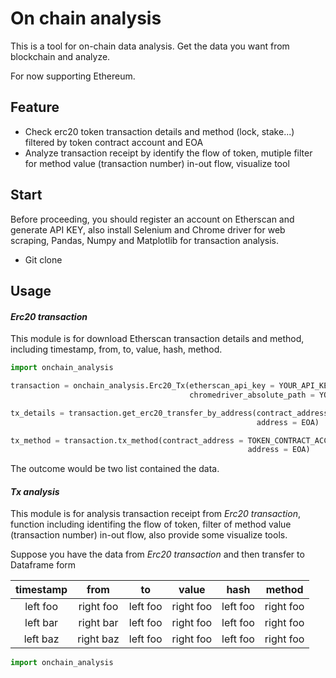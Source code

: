 # On chain analysis 

This is a tool for on-chain data analysis. Get the data you want from blockchain and analyze.

For now supporting Ethereum.

## Feature

* Check erc20 token transaction details and method (lock, stake...) filtered by token contract account and EOA
* Analyze transaction receipt by identify the flow of token, mutiple filter for method value (transaction number) in-out flow, visualize tool

## Start

Before proceeding, you should register an account on Etherscan and generate API KEY, also install Selenium and Chrome driver for web scraping, Pandas, Numpy and Matplotlib for transaction analysis.

* Git clone


## Usage

####  _Erc20 transaction_

This module is for download Etherscan transaction details and method, including timestamp, from, to, value, hash, method.


```python
import onchain_analysis

transaction = onchain_analysis.Erc20_Tx(etherscan_api_key = YOUR_API_KEY, 
                                        chromedriver_absolute_path = YOUR_DRIVER_PATH)

tx_details = transaction.get_erc20_transfer_by_address(contract_address = TOKEN_CONTRACT_ACCOUNT, 
                                                       address = EOA)

tx_method = transaction.tx_method(contract_address = TOKEN_CONTRACT_ACCOUNT,  
                                                     address = EOA)
```

The outcome would be two list contained the data.


####  _Tx analysis_

This module is for analysis transaction receipt from _Erc20 transaction_, function including identifing the flow of token, filter of method value (transaction number) in-out flow, also provide some visualize tools.


Suppose you have the data from _Erc20 transaction_ and then transfer to Dataframe form

| timestamp  | from | to  | value | hash | method |
|:-------------:|:-------------:|:-------------:|:-------------:|:-------------:|:-------------:|
| left foo      | right foo     | left foo      | right foo     | left foo      | right foo     |
| left bar      | right bar     | left foo      | right foo     | left foo      | right foo     |
| left baz      | right baz     | left foo      | right foo     | left foo      | right foo     |
```python
import onchain_analysis


```

























